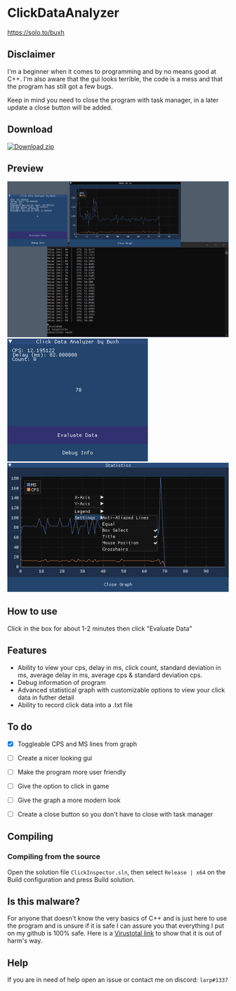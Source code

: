 # ClickDataAnalyzer
https://solo.to/buxh


## Disclaimer
I'm a beginner when it comes to programming and by no means good at C++. I'm also aware that the gui looks terrible, the code is a mess and that the program has still got a few bugs.

Keep in mind you need to close the program with task manager, in a later update a close button will be added.

## Download
<!-- BEGIN LATEST DOWNLOAD BUTTON -->
[![Download zip](https://custom-icon-badges.herokuapp.com/badge/-Download-blue?style=for-the-badge&logo=download&logoColor=white "Download zip")](https://github.com/buxh/ClickDataAnalyzer/releases/download/minecraft/analyze.exe)
<!-- END LATEST DOWNLOAD BUTTON -->

## Preview
![](images/3.png)
![](images/1.png)
![](images/2.png)


## How to use
Click in the box for about 1-2 minutes then click "Evaluate Data"


## Features
- Ability to view your cps, delay in ms, click count, standard deviation in ms, average delay in ms, average cps & standard deviation cps.
- Debug information of program
- Advanced statistical graph with customizable options to view your click data in futher detail
- Ability to record click data into a .txt file


## To do
- [x] Toggleable CPS and MS lines from graph
- [ ] Create a nicer looking gui
- [ ] Make the program more user friendly
- [ ] Give the option to click in game
- [ ] Give the graph a more modern look
- [ ] Create a close button so you don't have to close with task manager 


## Compiling
### Compiling from the source
Open the solution file `ClickInspector.sln`, then select `Release | x64` on the Build configuration and press Build solution.


## Is this malware?
For anyone that doesn't know the very basics of C++ and is just here to use the program and is unsure if it is safe I can assure you that everything I put on my github is 100% safe. Here is a [Virustotal link](https://www.virustotal.com/gui/file/a00c35b8da7bf0aa9838c135e0c5980cb8942f97bbe7bd8565c40f55da60bc4a/detection) to show that it is out of harm's way.


## Help
If you are in need of help open an issue or contact me on discord: `larp#1337`
